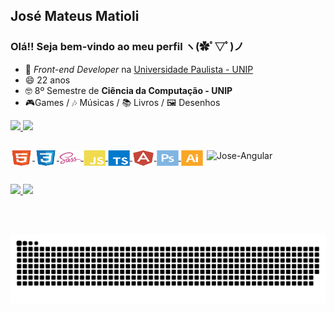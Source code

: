 ## José Mateus Matioli
### Olá!! Seja bem-vindo ao meu perfil ヽ(✿ﾟ▽ﾟ)ノ

- 🔭 *Front-end Developer* na [Universidade Paulista - UNIP](https://www.unip.br/)
- 😄 22 anos
- 🤓 8º Semestre de **Ciência da Computação - UNIP**
- 🎮Games / 🎶 Músicas / 📚 Livros / 🖼 Desenhos

<div>
  <a href="https://github.com/J-Mateus">
  <img height="180em" src="https://github-readme-stats.vercel.app/api?username=J-Mateus&show_icons=true&theme=tokyonight&include_all_commits=true&count_private=true"/>
  <img height="180em" src="https://github-readme-stats.vercel.app/api/top-langs/?username=J-Mateus&layout=default&langs_count=7&theme=tokyonight"/>
</div>
  
##
  
<div style="display: inline_block">  
  <img align="center" alt="Jose-HTML" height="25" width="35" src="https://raw.githubusercontent.com/devicons/devicon/master/icons/html5/html5-original.svg">
  <img align="center" alt="Jose-CSS" height="25" width="35" src="https://raw.githubusercontent.com/devicons/devicon/master/icons/css3/css3-original.svg">
  <img align="center" alt="Jose-SASS" height="25" width="35" src="https://raw.githubusercontent.com/devicons/devicon/master/icons/sass/sass-original.svg">
  <img align="center" alt="Jose-Js" height="25" width="35" src="https://raw.githubusercontent.com/devicons/devicon/master/icons/javascript/javascript-plain.svg">
  <img align="center" alt="Jose-Ts" height="25" width="35" src="https://raw.githubusercontent.com/devicons/devicon/master/icons/typescript/typescript-plain.svg">
  <img align="center" alt="Jose-Angular" height="25" width="35" src="https://raw.githubusercontent.com/devicons/devicon/master/icons/angularjs/angularjs-plain.svg">
  <img align="center" alt="Jose-PS" height="25" width="35" src="https://raw.githubusercontent.com/devicons/devicon/master/icons/photoshop/photoshop-plain.svg">
  <img align="center" alt="Jose-AI" height="25" width="35" src="https://raw.githubusercontent.com/devicons/devicon/master/icons/illustrator/illustrator-plain.svg">
  <img align="right" alt="Jose-Angular" height="135" width="190" src="https://media.giphy.com/media/2eHyl5MMV68oM/giphy.gif">
</div>
  
##
  
<div>
  <a href="https://www.instagram.com/jo_matioli/" target="_blank"><img src="https://img.shields.io/badge/-Instagram-%23E4405F?style=for-the-badge&logo=instagram&logoColor=white"       target="_blank">
  </a>
  <a href="https://www.linkedin.com/in/mateus-matioli" target="_blank"><img src="https://img.shields.io/badge/-LinkedIn-%230077B5?style=for-the-badge&logo=linkedin&logoColor=white"          target="_blank">
  </a> 
</div

![Snake animation](https://github.com/J-Mateus/J-Mateus/blob/output/github-contribution-grid-snake.svg)
